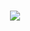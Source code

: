 <h1 align="center">
  <a href="https://git.io/typing-svg">
    <img src="https://readme-typing-svg.herokuapp.com/?lines=Hello,+My+Name+is+Desperate;And+Welcome+To+My+Profile;&center=true&size=30">
  </a>
</h1>
